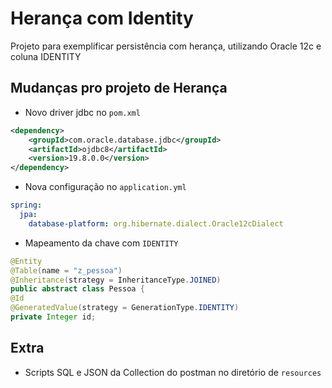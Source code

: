 # Herança com Identity
Projeto para exemplificar persistência com herança, utilizando Oracle 12c e coluna IDENTITY

## Mudanças pro projeto de Herança

- Novo driver jdbc no `pom.xml`
```xml
<dependency>
    <groupId>com.oracle.database.jdbc</groupId>
    <artifactId>ojdbc8</artifactId>
    <version>19.8.0.0</version>
</dependency>
````

- Nova configuração no `application.yml`
```yaml
spring:
  jpa:
    database-platform: org.hibernate.dialect.Oracle12cDialect
```

- Mapeamento da chave com `IDENTITY`
```java
@Entity
@Table(name = "z_pessoa")
@Inheritance(strategy = InheritanceType.JOINED)
public abstract class Pessoa {
@Id
@GeneratedValue(strategy = GenerationType.IDENTITY)
private Integer id;
```

## Extra
- Scripts SQL e JSON da Collection do postman no diretório de `resources`
 